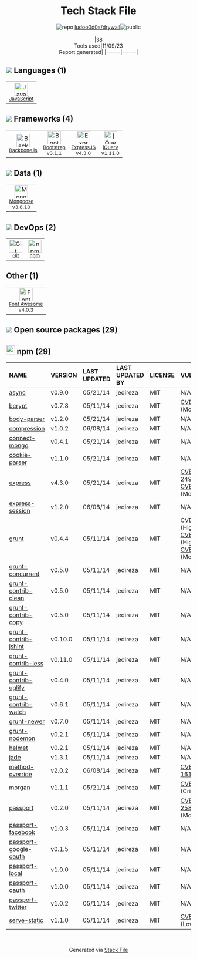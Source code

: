 <!--
--- Readme.md Snippet without images Start ---
## Tech Stack
ludoo0d0a/drywall is built on the following main stack:
- [Backbone.js](http://backbonejs.org/) – Javascript MVC Frameworks
- [jQuery](http://jquery.com/) – Javascript UI Libraries
- [Bootstrap](http://getbootstrap.com/) – Front-End Frameworks
- [ExpressJS](http://expressjs.com/) – Microframeworks (Backend)
- [JavaScript](https://developer.mozilla.org/en-US/docs/Web/JavaScript) – Languages
- [Mongoose](http://mongoosejs.com/) – Object Document Mapper (ODM)
- [Font Awesome](https://fontawesome.com/) – Fonts

Full tech stack [here](/techstack.md)
--- Readme.md Snippet without images End ---

--- Readme.md Snippet with images Start ---
## Tech Stack
ludoo0d0a/drywall is built on the following main stack:
- <img width='25' height='25' src='https://img.stackshare.io/service/1017/Screen_Shot_2012-04-28_at_8.52.15_PM.png' alt='Backbone.js'/> [Backbone.js](http://backbonejs.org/) – Javascript MVC Frameworks
- <img width='25' height='25' src='https://img.stackshare.io/service/1021/lxEKmMnB_400x400.jpg' alt='jQuery'/> [jQuery](http://jquery.com/) – Javascript UI Libraries
- <img width='25' height='25' src='https://img.stackshare.io/service/1101/C9QJ7V3X.png' alt='Bootstrap'/> [Bootstrap](http://getbootstrap.com/) – Front-End Frameworks
- <img width='25' height='25' src='https://img.stackshare.io/service/1163/hashtag.png' alt='ExpressJS'/> [ExpressJS](http://expressjs.com/) – Microframeworks (Backend)
- <img width='25' height='25' src='https://img.stackshare.io/service/1209/javascript.jpeg' alt='JavaScript'/> [JavaScript](https://developer.mozilla.org/en-US/docs/Web/JavaScript) – Languages
- <img width='25' height='25' src='https://img.stackshare.io/service/1231/0TXzZU7W_400x400.jpg' alt='Mongoose'/> [Mongoose](http://mongoosejs.com/) – Object Document Mapper (ODM)
- <img width='25' height='25' src='https://img.stackshare.io/service/3244/1_Mr1Fy00XjPGNf1Kkp_hWtw_2x.png' alt='Font Awesome'/> [Font Awesome](https://fontawesome.com/) – Fonts

Full tech stack [here](/techstack.md)
--- Readme.md Snippet with images End ---
-->
<div align="center">

# Tech Stack File
![](https://img.stackshare.io/repo.svg "repo") [ludoo0d0a/drywall](https://github.com/ludoo0d0a/drywall)![](https://img.stackshare.io/public_badge.svg "public")
<br/><br/>
|38<br/>Tools used|11/09/23 <br/>Report generated|
|------|------|
</div>

## <img src='https://img.stackshare.io/languages.svg'/> Languages (1)
<table><tr>
  <td align='center'>
  <img width='36' height='36' src='https://img.stackshare.io/service/1209/javascript.jpeg' alt='JavaScript'>
  <br>
  <sub><a href="https://developer.mozilla.org/en-US/docs/Web/JavaScript">JavaScript</a></sub>
  <br>
  <sub></sub>
</td>

</tr>
</table>

## <img src='https://img.stackshare.io/frameworks.svg'/> Frameworks (4)
<table><tr>
  <td align='center'>
  <img width='36' height='36' src='https://img.stackshare.io/service/1017/Screen_Shot_2012-04-28_at_8.52.15_PM.png' alt='Backbone.js'>
  <br>
  <sub><a href="http://backbonejs.org/">Backbone.js</a></sub>
  <br>
  <sub></sub>
</td>

<td align='center'>
  <img width='36' height='36' src='https://img.stackshare.io/service/1101/C9QJ7V3X.png' alt='Bootstrap'>
  <br>
  <sub><a href="http://getbootstrap.com/">Bootstrap</a></sub>
  <br>
  <sub>v3.1.1</sub>
</td>

<td align='center'>
  <img width='36' height='36' src='https://img.stackshare.io/service/1163/hashtag.png' alt='ExpressJS'>
  <br>
  <sub><a href="http://expressjs.com/">ExpressJS</a></sub>
  <br>
  <sub>v4.3.0</sub>
</td>

<td align='center'>
  <img width='36' height='36' src='https://img.stackshare.io/service/1021/lxEKmMnB_400x400.jpg' alt='jQuery'>
  <br>
  <sub><a href="http://jquery.com/">jQuery</a></sub>
  <br>
  <sub>v1.11.0</sub>
</td>

</tr>
</table>

## <img src='https://img.stackshare.io/databases.svg'/> Data (1)
<table><tr>
  <td align='center'>
  <img width='36' height='36' src='https://img.stackshare.io/service/1231/0TXzZU7W_400x400.jpg' alt='Mongoose'>
  <br>
  <sub><a href="http://mongoosejs.com/">Mongoose</a></sub>
  <br>
  <sub>v3.8.10</sub>
</td>

</tr>
</table>

## <img src='https://img.stackshare.io/devops.svg'/> DevOps (2)
<table><tr>
  <td align='center'>
  <img width='36' height='36' src='https://img.stackshare.io/service/1046/git.png' alt='Git'>
  <br>
  <sub><a href="http://git-scm.com/">Git</a></sub>
  <br>
  <sub></sub>
</td>

<td align='center'>
  <img width='36' height='36' src='https://img.stackshare.io/service/1120/lejvzrnlpb308aftn31u.png' alt='npm'>
  <br>
  <sub><a href="https://www.npmjs.com/">npm</a></sub>
  <br>
  <sub></sub>
</td>

</tr>
</table>

## Other (1)
<table><tr>
  <td align='center'>
  <img width='36' height='36' src='https://img.stackshare.io/service/3244/1_Mr1Fy00XjPGNf1Kkp_hWtw_2x.png' alt='Font Awesome'>
  <br>
  <sub><a href="https://fontawesome.com/">Font Awesome</a></sub>
  <br>
  <sub>v4.0.3</sub>
</td>

</tr>
</table>


## <img src='https://img.stackshare.io/group.svg' /> Open source packages (29)</h2>

## <img width='24' height='24' src='https://img.stackshare.io/service/1120/lejvzrnlpb308aftn31u.png'/> npm (29)

|NAME|VERSION|LAST UPDATED|LAST UPDATED BY|LICENSE|VULNERABILITIES|
|:------|:------|:------|:------|:------|:------|
|[async](https://www.npmjs.com/async)|v0.9.0|05/21/14|jedireza |MIT|N/A|
|[bcrypt](https://www.npmjs.com/bcrypt)|v0.7.8|05/11/14|jedireza |MIT|[CVE-2020-7689](https://github.com/advisories/GHSA-5wg4-74h6-q47v) (Moderate)|
|[body-parser](https://www.npmjs.com/body-parser)|v1.2.0|05/21/14|jedireza |MIT|N/A|
|[compression](https://www.npmjs.com/compression)|v1.0.2|06/08/14|jedireza |MIT|N/A|
|[connect-mongo](https://www.npmjs.com/connect-mongo)|v0.4.1|05/21/14|jedireza |MIT|N/A|
|[cookie-parser](https://www.npmjs.com/cookie-parser)|v1.1.0|05/21/14|jedireza |MIT|N/A|
|[express](https://www.npmjs.com/express)|v4.3.0|05/21/14|jedireza |MIT|[CVE-2022-24999](https://github.com/advisories/GHSA-hrpp-h998-j3pp) (High)<br/>[CVE-2014-6393](https://github.com/advisories/GHSA-gpvr-g6gh-9mc2) (Moderate)|
|[express-session](https://www.npmjs.com/express-session)|v1.2.0|06/08/14|jedireza |MIT|N/A|
|[grunt](https://www.npmjs.com/grunt)|v0.4.4|05/11/14|jedireza |MIT|[CVE-2022-1537](https://github.com/advisories/GHSA-rm36-94g8-835r) (High)<br/>[CVE-2020-7729](https://github.com/advisories/GHSA-m5pj-vjjf-4m3h) (High)<br/>[CVE-2022-0436](https://github.com/advisories/GHSA-j383-35pm-c5h4) (Moderate)|
|[grunt-concurrent](https://www.npmjs.com/grunt-concurrent)|v0.5.0|05/11/14|jedireza |MIT|N/A|
|[grunt-contrib-clean](https://www.npmjs.com/grunt-contrib-clean)|v0.5.0|05/11/14|jedireza |MIT|N/A|
|[grunt-contrib-copy](https://www.npmjs.com/grunt-contrib-copy)|v0.5.0|05/11/14|jedireza |MIT|N/A|
|[grunt-contrib-jshint](https://www.npmjs.com/grunt-contrib-jshint)|v0.10.0|05/11/14|jedireza |MIT|N/A|
|[grunt-contrib-less](https://www.npmjs.com/grunt-contrib-less)|v0.11.0|05/11/14|jedireza |MIT|N/A|
|[grunt-contrib-uglify](https://www.npmjs.com/grunt-contrib-uglify)|v0.4.0|05/11/14|jedireza |MIT|N/A|
|[grunt-contrib-watch](https://www.npmjs.com/grunt-contrib-watch)|v0.6.1|05/11/14|jedireza |MIT|N/A|
|[grunt-newer](https://www.npmjs.com/grunt-newer)|v0.7.0|05/11/14|jedireza |MIT|N/A|
|[grunt-nodemon](https://www.npmjs.com/grunt-nodemon)|v0.2.1|05/11/14|jedireza |MIT|N/A|
|[helmet](https://www.npmjs.com/helmet)|v0.2.1|05/11/14|jedireza |MIT|N/A|
|[jade](https://www.npmjs.com/jade)|v1.3.1|05/11/14|jedireza |MIT|N/A|
|[method-override](https://www.npmjs.com/method-override)|v2.0.2|06/08/14|jedireza |MIT|[CVE-2017-16136](https://github.com/advisories/GHSA-qx2f-477c-35rq) (High)|
|[morgan](https://www.npmjs.com/morgan)|v1.1.1|05/21/14|jedireza |MIT|[CVE-2019-5413](https://github.com/advisories/GHSA-gwg9-rgvj-4h5j) (Critical)|
|[passport](https://www.npmjs.com/passport)|v0.2.0|05/11/14|jedireza |MIT|[CVE-2022-25896](https://github.com/advisories/GHSA-v923-w3x8-wh69) (Moderate)|
|[passport-facebook](https://www.npmjs.com/passport-facebook)|v1.0.3|05/11/14|jedireza |MIT|N/A|
|[passport-google-oauth](https://www.npmjs.com/passport-google-oauth)|v0.1.5|05/11/14|jedireza |MIT|N/A|
|[passport-local](https://www.npmjs.com/passport-local)|v1.0.0|05/11/14|jedireza |MIT|N/A|
|[passport-oauth](https://www.npmjs.com/passport-oauth)|v1.0.0|05/11/14|jedireza |MIT|N/A|
|[passport-twitter](https://www.npmjs.com/passport-twitter)|v1.0.2|05/11/14|jedireza |MIT|N/A|
|[serve-static](https://www.npmjs.com/serve-static)|v1.1.0|05/11/14|jedireza |MIT|[CVE-2015-1164](https://github.com/advisories/GHSA-c3x7-gjmx-r2ff) (Low)|

<br/>
<div align='center'>

Generated via [Stack File](https://github.com/apps/stack-file)
